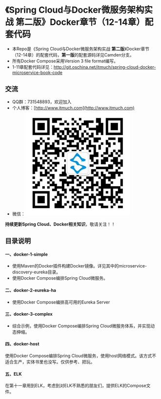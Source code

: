 # 《Spring Cloud与Docker微服务架构实战 第二版》Docker章节（12-14章）配套代码

- 本Repo是《Spring Cloud与Docker微服务架构实战 **第二版**》Docker章节（12-14章）的配套代码，**第一版**的配套源码详见Camden分支。
- 所有Docker Compose采用Version 3 file format编写。
- 1-11章配套代码详见：<http://git.oschina.net/itmuch/spring-cloud-docker-microservice-book-code>




## 交流

- QQ群：731548893，欢迎加入
- 个人博客：[http://www.itmuch.com](http://www.itmuch.com)
- 微信：![微信公众号](wx.jpg)


**持续更新Spring Cloud、Docker相关知识**，敬请关注！！




## 目录说明

#### 一、docker-1-simple

* 使用Maven的Docker插件构建Docker镜像。详见其中的microservice-discovery-eureka目录。
* 使用Docker Compose编排Spring Cloud微服务。



#### 二、docker-2-eureka-ha

* 使用Docker Compose编排高可用的Eureka Server



####  三、docker-3-complex

* 综合示例，使用Docker Compose编排Spring Cloud微服务体系，并实现动态伸缩。


#### 四、docker-host

使用Docker Compose编排Spring Cloud微服务，使用host网络模式。该方式不适合生产，实体书里也没写。仅供参考、把玩。

#### 五、ELK

在第十一章用到ELK，考虑到对ELK不熟悉的朋友们，提供ELK的Compose文件。



